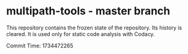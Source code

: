 # multipath-tools - master branch

This repository contains the frozen state of the repository.
Its history is cleared. It is used only for static code
analysis with Codacy.

Commit Time: 1734472265